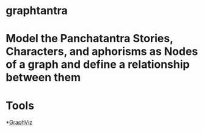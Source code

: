 # graphtantra
# Model the Panchatantra Stories, Characters, and aphorisms as Nodes of a graph and define a relationship between them

# Tools #

  *[GraphViz](https://graphviz.org/)
